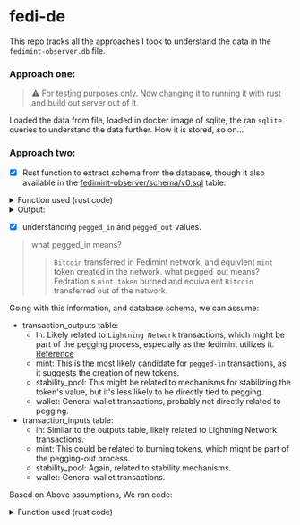 # fedi-de

This repo tracks all the approaches I took to understand the data in the `fedimint-observer.db` file.

### Approach one:

> :warning: For testing purposes only. Now changing it to running it with rust and build out server out of it.

Loaded the data from file, loaded in docker image of sqlite, the ran `sqlite` queries to understand the data further. How it is stored, so on...

### Approach two:

- [x] Rust function to extract schema from the database, though it also available in the [fedimint-observer/schema/v0.sql](https://github.com/douglaz/fedimint-observer/blob/master/schema/v0.sql) table.

<details>
<summary> Function used (rust code) </summary>
```rust
fn print_schema(conn: &Connection) -> Result<()> {
    let mut stmt = conn.prepare("SELECT sql FROM sqlite_master WHERE type='table'")?;
    let mut rows = stmt.query([])?;

    println!("Database schema:");
    while let Some(row) = rows.next()? {
        let sql: String = row.get(0)?;
        println!("{}", sql);
    }

    Ok(())
}
```
</details>

<details>
<summary>Output:</summary>
```
  Database schema:
  CREATE TABLE federations (
      federation_id BLOB PRIMARY KEY NOT NULL,
      config BLOB NOT NULL
  )
  CREATE TABLE sessions (
      federation_id BLOB NOT NULL REFERENCES federations(federation_id),
      session_index INTEGER NOT NULL,
      -- TODO: add transaction and item count
      session BLOB NOT NULL,
      PRIMARY KEY (federation_id, session_index)
  )
  CREATE TABLE transactions (
      txid BLOB NOT NULL,
      federation_id BLOB NOT NULL REFERENCES federations(federation_id),
      session_index INTEGER NOT NULL,
      item_index INTEGER NOT NULL,
      data BLOB NOT NULL,
      FOREIGN KEY (federation_id, session_index) REFERENCES sessions(federation_id, session_index),
      PRIMARY KEY (federation_id, txid)
  )
  CREATE TABLE transaction_inputs (
      federation_id BLOB NOT NULL REFERENCES federations(federation_id),
      txid BLOB NOT NULL,
      in_index INTEGER NOT NULL,
      kind TEXT NOT NULL,
      ln_contract_id BLOB,
      amount_msat INTEGER,
      PRIMARY KEY (federation_id, txid, in_index),
      FOREIGN KEY (federation_id, txid) REFERENCES transactions(federation_id, txid), -- This might be a bit too heavy of a foreign key? Maybe use rowid instead?
      FOREIGN KEY (federation_id, ln_contract_id) REFERENCES ln_contracts(federation_id, contract_id)
  )
  CREATE TABLE transaction_outputs (
      federation_id BLOB NOT NULL REFERENCES federations(federation_id),
      txid BLOB NOT NULL,
      out_index INTEGER NOT NULL,
      kind TEXT NOT NULL,
      -- We keep the ln contract relation denormalized for now. If additional modules need extra data attached to
      -- inputs/outputs we'll have to refactor that or introduce some constraints to keep the complexity manageable.
      ln_contract_interaction_kind TEXT CHECK (ln_contract_interaction_kind IN ('fund', 'cancel', 'offer', NULL)),
      ln_contract_id BLOB,
      amount_msat INTEGER,
      PRIMARY KEY (federation_id, txid, out_index),
      FOREIGN KEY (federation_id, txid) REFERENCES transactions(federation_id, txid) -- This might be a bit too heavy of a foreign key? Maybe use rowid instead?
      -- Can't apply the following FK constraint because contract doesn't exist yet when offers are created:
      -- FOREIGN KEY (federation_id, ln_contract_id) REFERENCES ln_contracts(federation_id, contract_id)
  )
  CREATE TABLE ln_contracts (
      federation_id BLOB NOT NULL REFERENCES federations(federation_id),
      contract_id BLOB NOT NULL,
      type TEXT NOT NULL CHECK (type IN ('incoming', 'outgoing')),
      payment_hash BLOB NOT NULL,
      PRIMARY KEY (federation_id, contract_id)
  )
  CREATE TABLE block_times (
      block_height INTEGER PRIMARY KEY,
      timestamp INTEGER NOT NULL
  )
  CREATE TABLE block_height_votes (
      federation_id BLOB NOT NULL REFERENCES federations(federation_id),
      session_index INTEGER NOT NULL,
      item_index INTEGER NOT NULL,
      proposer INTEGER NOT NULL,
      height_vote INTEGER NOT NULL REFERENCES block_times(block_height),
      PRIMARY KEY (federation_id, session_index, item_index),
      FOREIGN KEY (federation_id, session_index) REFERENCES sessions(federation_id, session_index)
  )
```
</details>

- [x] Rust function to brute force the unique values in the database.

<details>
<summary> Function used (rust code) </summary>
> Just a template, their were other function along with it.
```rust
fn print_transaction_output_kinds(conn: &Connection) -> Result<()> {
    let mut stmt = conn.prepare("SELECT DISTINCT kind FROM transaction_outputs")?;
    let mut rows = stmt.query([])?;

    println!("Distinct values of 'kind' in 'transaction_outputs' table:");
    while let Some(row) = rows.next()? {
        let kind: String = row.get(0)?;
        println!("{}", kind);
    }

    Ok(())
}
```
</details>

<details>
<summary>Output:</summary>
```
Distinct values of 'kind' in 'transaction_outputs' table:
ln
mint
stability_pool
wallet
Distinct values of 'kind' in 'transaction_inputs' table:
ln
mint
stability_pool
wallet
Distinct values of 'ln_contract_interaction_kind' in 'transaction_outputs' table:
NULL
offer
fund
cancel
Distinct values of 'type' in 'ln_contracts' table:
incoming
outgoing
```
</details>

- [x] understanding `pegged_in` and `pegged_out` values.
> what pegged_in means?
> > `Bitcoin` transferred in Fedimint network, and equivlent `mint` token created in the network.
> what pegged_out means?
> > Fedration's `mint token` burned and equivalent `Bitcoin` transferred out of the network.

Going with this information, and database schema, we can assume:

- transaction_outputs table:
  - ln: Likely related to `Lightning Network` transactions, which might be part of the pegging process, especially as the fedimint utilizes it. [Reference](https://river.com/learn/terms/f/fedimint/#:~:text=Federations%20also%20make%20use%20of,bitcoin%20custody%20securely%20and%20honestly.)
  - mint: This is the most likely candidate for `pegged-in` transactions, as it suggests the creation of new tokens.
  - stability_pool: This might be related to mechanisms for stabilizing the token's value, but it's less likely to be directly tied to pegging.
  - wallet: General wallet transactions, probably not directly related to pegging.
- transaction_inputs table:
  - ln: Similar to the outputs table, likely related to Lightning Network transactions.
  - mint: This could be related to burning tokens, which might be part of the pegging-out process.
  - stability_pool: Again, related to stability mechanisms.
  - wallet: General wallet transactions.

Based on Above assumptions, We ran code:
<details>
<summary> Function used (rust code) </summary>
```rust
fn get_federation_info(conn: &Connection) -> Result<FederationInfo> {
    // Query to get the total pegged-in amount (mint tokens created)
    let pegged_in: f64 = conn.query_row(
        "SELECT IFNULL(SUM(amount_msat), 0) FROM transaction_outputs WHERE kind = 'mint'",
        [],
        |row| row.get(0),
    )?;

    // Query to get the total pegged-out amount (mint tokens burned)
    let pegged_out: f64 = conn.query_row(
        "SELECT IFNULL(SUM(amount_msat), 0) FROM transaction_inputs WHERE kind = 'mint'",
        [],
        |row| row.get(0),
    )?;

    // Calculate the current balance in BTC (1BTC = 100_000_000_000 msat (mili-satoshi) as per https://bitcoindata.science/bitcoin-units-converter)
    let conversion_rate = 100_000_000_000.0;

    let current_balance = (pegged_in - pegged_out) / conversion_rate; // Convert from msat to BTC

    Ok(FederationInfo {
        pegged_in: pegged_in / conversion_rate,
        pegged_out: pegged_out / conversion_rate,
        current_balance,
    })
}
```
</details>

<details>
<summary>Output:</summary>
```bash
Federation info: FederationInfo { pegged_in: 16.93090330129, pegged_out: 16.32661183985, current_balance: 0.60429146144 }
```
